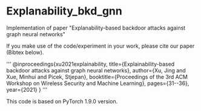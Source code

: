 # Explanability_bkd_gnn

Implementation of paper "Explanability-based backdoor attacks against graph neural networks"

If you make use of the code/experiment in your work, please cite our paper (Bibtex below).

'''
@inproceedings{xu2021explainability,
  title={Explainability-based backdoor attacks against graph neural networks},
  author={Xu, Jing and Xue, Minhui and Picek, Stjepan},
  booktitle={Proceedings of the 3rd ACM Workshop on Wireless Security and Machine Learning},
  pages={31--36},
  year={2021}
}
'''

This code is based on PyTorch 1.9.0 version.
